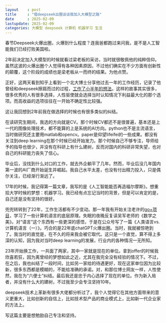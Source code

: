 ```yaml
---
layout    : post
title     : "借deepseek出圈谈谈我加入大模型之路"
date      : 2025-02-09
lastupdate: 2025-02-09
categories: 大模型 deepseek 计算机 机器学习 生活
---
```

春节Deepseek火爆出圈，火爆到什么程度？连我爸都跑过来问我，是不是人工智能我们已经打败美国啦。

2年前决定加入大模型的时候就看过梁老板的采访，当时就很敬佩他的纯粹信仰。虽然这波的火爆出圈个人觉得有各种因素原因，不过他们确实在不少方面有创新性的颠覆，这个阶段的成绩也是梁老板从一而终的结果。为他点赞。

正好，这两天看到知乎上看到一个北大博士分享他过去一年的工作经历，记录了他曾经和deepseek擦肩而过的过程，[工作了小半年的想法](https://zhuanlan.zhihu.com/p/20604468985)。这样的故事其实很多，很多优秀的人有很多选择，人性驱使就会选择当时认知情况下利益最大化的那个选项。而高收益的选项往往在一开始不确定性比较强。

这让我回想到2年前我在做选择的时候也有很多类似的纠结。

在读研究生期间，我选的方向就是CV。那个时候CV都还不是很普遍，基本还是上一代的图像处理技术，都不能算的上是系统的AI方向。python也不是主流语言，当时做研究还主要用matlab和opencv。paper是仰望lifeifei的一些成果。都没有关注到deep learning在那个时候已经开始发力。那个时候自己不够专注，导师给予的指导也很少，并没有在科研上有什么建树，反而对国内的科研非常失望，也对自己的科研能力丧失了信心。

毕业后，没找到什么对口的工作，就去外企躺平了几年。然而，毕业后没几年国内第一波的AI厂商开始诞生并崛起。我自己水平太差，也没有付出精力投入，只是偶尔关注，已经渐行渐远了。

17年的时候，我记得第一篇文章，我写的是《人工智能能否再造福尔摩斯》。想重拾大学时候的梦想：机器学习。我已经有点忘记当时的背景，但是可以肯定的是，自己还是没有坚持的很好。

兜兜转转到了22年，工作生活都有不少变动。那一年我有开始关注老许的[go+项目](https://github.com/goplus/gop)，学习了一些计算机语言的底层原理。失眠的夜晚反复读吴军老师的《数学之美》。对“语言”这个东西有一些更深的感悟，于是在公众号写了一篇《人类语言vs.计算机语言（一）》。巧合的是22年底chatGPT火爆出圈。当时，我就被惊艳到了。我当时的直觉是，在不久的将来我会被它取代。这只是一个直觉，算不得上多深的认知，因为我对当时deep learning的发展，行业内的各种情况一无所知。

23年开始换工作，一共面了两家，其中一家就是现在的单位。拿到offer的时候我欣喜若狂，因为离曾经的梦想如此之近，尤其在我完全没有经验的情况下。不过，在之后，我也纠结了一段时间，比如另一家给的待遇更好，现在这家单位因为比较新，很多东西都是模糊的，不能给准确的承诺。对，和那位博士网友一样，人性使然，我在为“六便士”纠结。最后我还是忠于内心选择了现在的单位。作为新入局者，并没有什么大的建树，不过我至少会专注坚持10年。

deepseek技术上革新有很多大佬都分析过了，我个人觉得它在其他方面带来的意义更重大，比如创新的自信上，比如技术型产品的商业模式上，比如新一代企业家的方法上。

写这篇主要是想勉励自己专注和坚持。